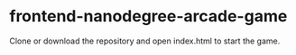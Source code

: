 frontend-nanodegree-arcade-game
===============================

Clone or download the repository and open index.html to start the game.
